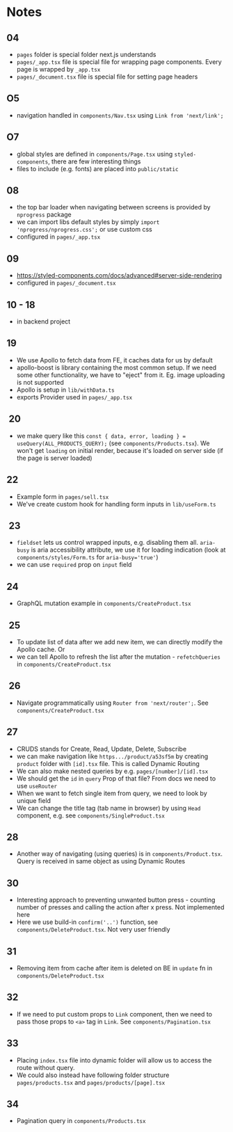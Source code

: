 # Notes

## 04

- `pages` folder is special folder next.js understands
- `pages/_app.tsx` file is special file for wrapping page components. Every page is wrapped by `_app.tsx`
- `pages/_document.tsx` file is special file for setting page headers

## O5

- navigation handled in `components/Nav.tsx` using `Link from 'next/link';`

## O7

- global styles are defined in `components/Page.tsx` using `styled-components`, there are few interesting things
- files to include (e.g. fonts) are placed into `public/static`

## 08

- the top bar loader when navigating between screens is provided by `nprogress` package
- we can import libs default styles by simply `import 'nprogress/nprogress.css';` or use custom css
- configured in `pages/_app.tsx`

## 09

- <https://styled-components.com/docs/advanced#server-side-rendering>
- configured in `pages/_document.tsx`

## 10 - 18

- in backend project

## 19

- We use Apollo to fetch data from FE, it caches data for us by default
- apollo-boost is library containing the most common setup. If we need some other functionality, we have to "eject" from it. Eg. image uploading is not supported
- Apollo is setup in `lib/withData.ts`
- exports Provider used in `pages/_app.tsx`

##  20

- we make query like this `const { data, error, loading } = useQuery(ALL_PRODUCTS_QUERY);` (see `components/Products.tsx`). We won't get `loading` on initial render, because it's loaded on server side (if the page is server loaded)

## 22

- Example form in `pages/sell.tsx`
- We've create custom hook for handling form inputs in `lib/useForm.ts`

##  23

- `fieldset` lets us control wrapped inputs, e.g. disabling them all. `aria-busy` is aria accessibility attribute, we use it for loading indication (look at `components/styles/Form.ts` for `aria-busy='true'`)
- we can use `required` prop on `input` field

## 24

- GraphQL mutation example in `components/CreateProduct.tsx`

##  25

- To update list of data after we add new item, we can directly modify the Apollo cache. Or
- we can tell Apollo to refresh the list after the mutation - `refetchQueries` in `components/CreateProduct.tsx`

##  26

- Navigate programmatically using `Router from 'next/router';`. See `components/CreateProduct.tsx`

## 27

- CRUDS stands for Create, Read, Update, Delete, Subscribe
- we can make navigation like `https.../product/a53sf5m` by creating `product` folder with `[id].tsx` file. This is called Dynamic Routing
- We can also make nested queries by e.g. `pages/[number]/[id].tsx`
- We should get the `id` in `query` Prop of that file? From docs we need to use `useRouter`
- When we want to fetch single item from query, we need to look by unique field
- We can change the title tag (tab name in browser) by using `Head` component, e.g. see `components/SingleProduct.tsx`

## 28

- Another way of navigating (using queries) is in `components/Product.tsx`. Query is received in same object as using Dynamic Routes

## 30

- Interesting approach to preventing unwanted button press - counting number of presses and calling the action after x press. Not implemented here
- Here we use build-in `confirm('..')` function, see `components/DeleteProduct.tsx`. Not very user friendly

## 31

- Removing item from cache after item is deleted on BE in `update` fn in `components/DeleteProduct.tsx`

## 32

- If we need to put custom props to `Link` component, then we need to pass those props to `<a>` tag in `Link`. See `components/Pagination.tsx`

## 33

- Placing `index.tsx` file into dynamic folder will allow us to access the route without query.
- We could also instead have following folder structure `pages/products.tsx` and `pages/products/[page].tsx`

## 34

- Pagination query in `components/Products.tsx`
